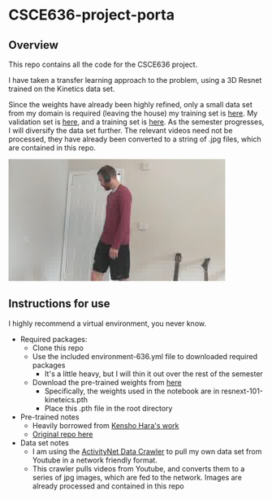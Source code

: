 # CSCE636-project-porta
## Overview

This repo contains all the code for the CSCE636 project.

I have taken a transfer learning approach to the problem, using a 3D Resnet trained on the Kinetics data set. 

Since the weights have already been highly refined, only a small data set from my domain is required (leaving the house) my training set is [here](https://youtu.be/p8XmS7LYZ8Q). My validation set is [here](https://youtu.be/FYVzdUH5qqc), and a training set is [here](https://youtu.be/aaDWt2fIZXo). As the semester progresses, I will diversify the data set further. The relevant videos need not be processed, they have already been converted to a string of .jpg files, which are contained in this repo. 

![Closing the door (returning)](https://raw.githubusercontent.com/tdgriffith/CSCE636-project-porta/master/videos/jpg_door/train/returning/p8XmS7LYZ8Q_000108_000112/image_00011.jpg)

## Instructions for use
I highly recommend a virtual environment, you never know.
- Required packages:
    - Clone this repo
    - Use the included environment-636.yml file to downloaded required packages
        - It's a little heavy, but I will thin it out over the rest of the semester
    - Download the pre-trained weights from [here](https://drive.google.com/drive/folders/1zvl89AgFAApbH0At-gMuZSeQB_LpNP-M)
        - Specifically, the weights used in the notebook are in resnext-101-kineteics.pth
        - Place this .pth file in the root directory
- Pre-trained notes
    - Heavily borrowed from [Kensho Hara's work](https://kenshohara.github.io/)
    - [Original repo here](https://github.com/kenshohara/3D-ResNets-PyTorch)
- Data set notes
    - I am using the [ActivityNet Data Crawler](https://github.com/activitynet/ActivityNet/tree/master/Crawler/Kinetics) to pull my own data set from Youtube in a network friendly format. 
    - This crawler pulls videos from Youtube, and converts them to a series of jpg images, which are fed to the network. Images are already processed and contained in this repo

